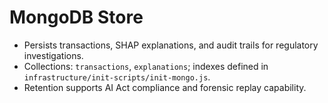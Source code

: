 # MongoDB Store

- Persists transactions, SHAP explanations, and audit trails for regulatory investigations.
- Collections: `transactions`, `explanations`; indexes defined in `infrastructure/init-scripts/init-mongo.js`.
- Retention supports AI Act compliance and forensic replay capability.

